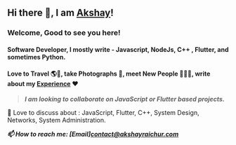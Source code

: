 ## Hi there 👋, I am [Akshay](https://akshayraichur.com)!

### Welcome, Good to see you here!

#### Software Developer, I mostly write - Javascript, NodeJs, C++ , Flutter, and sometimes Python.
#### Love to Travel 🌎🛫, take Photographs 📸, meet New People 💁🏻‍♂️, write about my [Experience](https://blog.akshayraichur.com) ❤️

> ***I am looking to collaborate on JavaScript or Flutter based projects.***

💬 Love to discuss about : JavaScript, Flutter, C++, System Design, Networks, System Administration. 

***📫 How to reach me: [Email]<contact@akshayraichur.com>***

<!--
**akshayraichur/akshayraichur** is a ✨ _special_ ✨ repository because its `README.md` (this file) appears on your GitHub profile.

Here are some ideas to get you started:

- 🔭 I’m currently working on ...
- 🌱 I’m currently learning ...
- 👯 I’m looking to collaborate on ...
- 🤔 I’m looking for help with ...
- 💬 Ask me about ...
- 📫 How to reach me: ...
- 😄 Pronouns: ...
- ⚡ Fun fact: ...
-->
